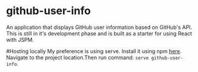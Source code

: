 # github-user-info
An application that displays GitHub user information based on GitHub's API.
This is still in it's development phase and is built as a starter for using React with JSPM.

#Hosting locally
My preference is using serve. Install it using npm [here](https://www.npmjs.com/package/serve).
Navigate to the project location.Then run command: `serve github-user-info`.
